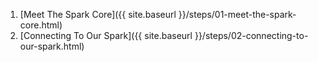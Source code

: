 <!-- This file is generated via Rake.  DO NOT modify it by hand. TY <3 -->

1. [Meet The Spark Core]({{ site.baseurl }}/steps/01-meet-the-spark-core.html)
2. [Connecting To Our Spark]({{ site.baseurl }}/steps/02-connecting-to-our-spark.html)